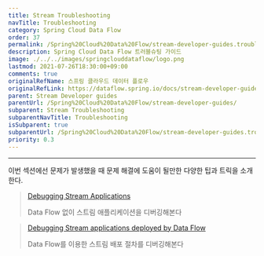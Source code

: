 ```yaml
---
title: Stream Troubleshooting
navTitle: Troubleshooting
category: Spring Cloud Data Flow
order: 37
permalink: /Spring%20Cloud%20Data%20Flow/stream-developer-guides.troubleshooting/
description: Spring Cloud Data Flow 트러블슈팅 가이드
image: ./../../images/springclouddataflow/logo.png
lastmod: 2021-07-26T18:30:00+09:00
comments: true
originalRefName: 스프링 클라우드 데이터 플로우
originalRefLink: https://dataflow.spring.io/docs/stream-developer-guides/troubleshooting/
parent: Stream Developer guides
parentUrl: /Spring%20Cloud%20Data%20Flow/stream-developer-guides/
subparent: Stream Troubleshooting
subparentNavTitle: Troubleshooting
isSubparent: true
subparentUrl: /Spring%20Cloud%20Data%20Flow/stream-developer-guides.troubleshooting/
priority: 0.3
---
```


---

이번 섹션에선 문제가 발생했을 때 문제 해결에 도움이 될만한 다양한 팁과 트릭을 소개한다.

> [Debugging Stream Applications](../stream-developer-guides.troubleshooting.debugging-stream-applications)
>
> Data Flow 없이 스트림 애플리케이션을 디버깅해본다

> [Debugging Stream applications deployed by Data Flow](../stream-developer-guides.troubleshooting.debugging-stream-applications-in-data-flow)
>
> Data Flow를 이용한 스트림 배포 절차를 디버깅해본다